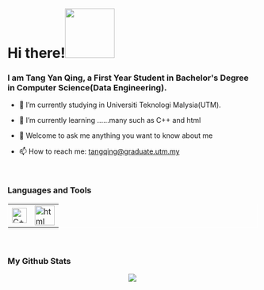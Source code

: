 <h1>Hi there!<img src="https://user-images.githubusercontent.com/128120717/228766172-8197b291-4431-425f-a8e4-84d51448bbfe.gif" width="100">  </h1>



<h3>I am Tang Yan Qing, a First Year Student in Bachelor's Degree in Computer Science(Data Engineering).</h3>
    
- 🔭 I’m currently studying in Universiti Teknologi Malysia(UTM).
- 🌱 I’m currently learning ......many such as C++ and html
- 💬 Welcome to ask me anything you want to know about me

 
- 📫 How to reach me: tangqing@graduate.utm.my
 
 <br/>

 
### Languages and Tools
<table style="border:1px solid white">
  <tr>
    <td><img alt="C++" src="https://user-images.githubusercontent.com/128120717/228771294-d9ab05a8-c88c-455a-b375-2e8896ec801f.png" width="30"></td>
    <td><img alt="html" src="https://user-images.githubusercontent.com/128120717/230753423-11c4597c-6088-4f44-8d50-58944c79e419.png" width="40"></td>
  </tr>
</table>

</p>



<br/>



### My Github Stats
 <p align="center">
 <img src="http://github-readme-streak-stats.herokuapp.com?user=yan-qing09&theme=dracula">
</p> 
<!--
**yan-qing09/yan-qing09** is a ✨ _special_ ✨ repository because its `README.md` (this file) appears on your GitHub profile.
